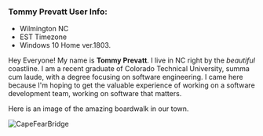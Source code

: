 ### Tommy Prevatt User Info:  
- Wilmington NC  
- EST Timezone  
- Windows 10 Home ver.1803.  

Hey Everyone! My name is **Tommy Prevatt**. I live in NC right by the *beautiful* coastline. I am a recent graduate of Colorado Technical University, summa cum laude, with a degree focusing on software engineering. I came here because I'm hoping to get the valuable experience of working on a software development team, working on software that matters. 


Here is an image of the amazing boardwalk in our town. 

![CapeFearBridge](http://www.wactel.com/wp-content/uploads/Wilmington-Header.jpg)
